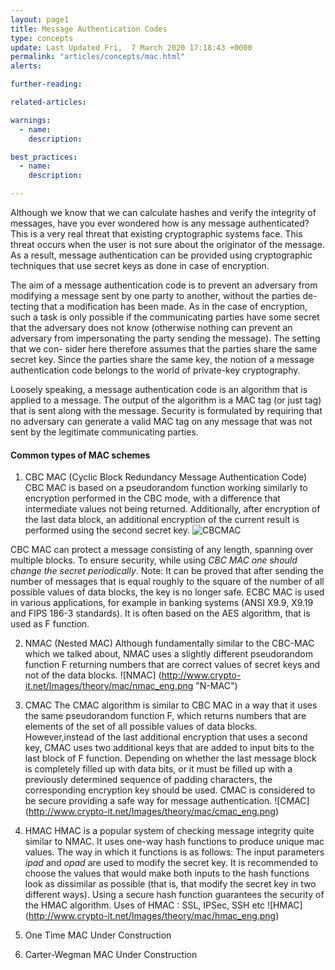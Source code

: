 ```yaml
---
layout: page1
title: Message Authentication Codes
type: concepts
update: Last Updated Fri,  7 March 2020 17:18:43 +0000
permalink: "articles/concepts/mac.html"
alerts:

further-reading:

related-articles:

warnings:
  - name:
    description: 

best_practices:
  - name: 
    description:

---
```

Although we know that we can calculate hashes and verify the integrity of messages, have you ever wondered how is any message authenticated? This is a very real threat that existing cryptographic systems face. 
This threat occurs when the user is not sure about the originator of the message. As a result, message authentication can be provided using cryptographic techniques that use secret keys as done in case of encryption.

The aim of a message authentication code is to prevent an adversary from modifying a message sent by one party to another, without the parties de- tecting that a modification has been made. As in the case of encryption, such a task is only possible if the communicating parties have some secret that the adversary does not know (otherwise nothing can prevent an adversary from impersonating the party sending the message). The setting that we con- sider here therefore assumes that the parties share the same secret key. Since the parties share the same key, the notion of a message authentication code belongs to the world of private-key cryptography.

Loosely speaking, a message authentication code is an algorithm that is applied to a message. The output of the algorithm is a MAC tag (or just tag) that is sent along with the message. Security is formulated by requiring that no adversary can generate a valid MAC tag on any message that was not sent by the legitimate communicating parties.

#### Common types of MAC schemes
1. CBC MAC (Cyclic Block Redundancy Message Authentication Code)
CBC MAC is based on a pseudorandom function working similarly to encryption performed in the CBC mode, with a difference that intermediate values not being returned. Additionally, after encryption of the last data block, an additional encryption of the current result is performed using the second secret key.
![CBCMAC](https://upload.wikimedia.org/wikipedia/commons/thumb/b/bf/CBC-MAC_structure_%28en%29.svg/2880px-CBC-MAC_structure_%28en%29.svg.png "CBC-MAC Scheme")

CBC MAC can protect a message consisting of any length, spanning over multiple blocks. To ensure security, while using *CBC MAC one should change the secret periodically*. 
Note: It can be proved that after sending the number of messages that is equal roughly to the square of the number of all possible values of data blocks, the key is no longer safe.
ECBC MAC is used in various applications, for example in banking systems (ANSI X9.9, X9.19 and FIPS 186-3 standards). It is often based on the AES algorithm, that is used as F function.

2. NMAC (Nested MAC)
Although fundamentally similar to the CBC-MAC which we talked about, NMAC uses a slightly different pseudorandom function F returning numbers that are correct values of secret keys and not of the data blocks.
![NMAC] (http://www.crypto-it.net/Images/theory/mac/nmac_eng.png "N-MAC")

3. CMAC
The CMAC algorithm is similar to CBC MAC in a way that it uses the same pseudorandom function F, which returns numbers that are elements of the set of all possible values of data blocks. However,instead of the last additional encryption that uses a second key, CMAC uses two additional keys that are added to input bits to the last block of F function. Depending on whether the last message block is completely filled up with data bits, or it must be filled up with a previously determined sequence of padding characters, the corresponding encryption key should be used. CMAC is considered to be secure providing a safe way for message authentication. 
![CMAC] (http://www.crypto-it.net/Images/theory/mac/cmac_eng.png)

4. HMAC
HMAC is a popular system of checking message integrity quite similar to NMAC. It uses one-way hash functions to produce unique mac values.
The way in which it functions is as follows:
The input parameters *ipad* and *opad* are used to modify the secret key. It is recommended to choose the values that would make both inputs to the hash functions look as dissimilar as possible (that is, that modify the secret key in two different ways).
Using a secure hash function guarantees the security of the HMAC algorithm.
Uses of HMAC : SSL, IPSec, SSH etc
![HMAC] (http://www.crypto-it.net/Images/theory/mac/hmac_eng.png)

5. One Time MAC
Under Construction

6. Carter-Wegman MAC
Under Construction
